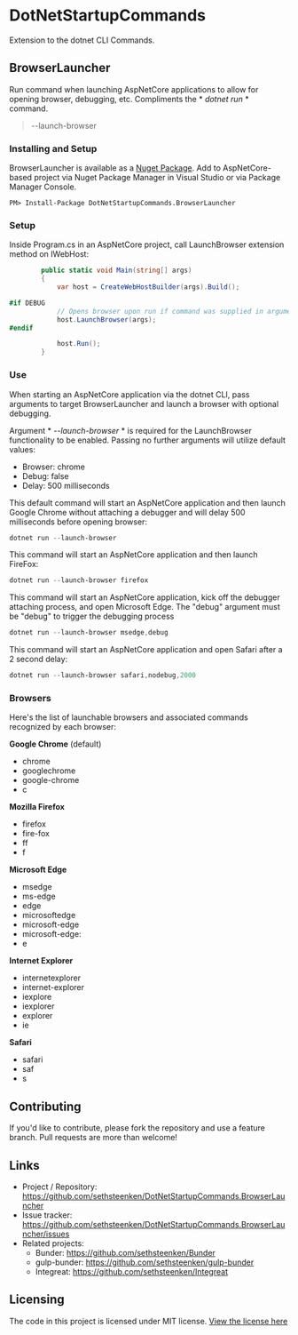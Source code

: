 # DotNetStartupCommands
Extension to the dotnet CLI Commands.

## BrowserLauncher
Run command when launching AspNetCore applications to allow for opening browser, debugging, etc. Compliments the * *dotnet run* * command.
> --launch-browser

### Installing and Setup
BrowserLauncher is available as a [Nuget Package](https://www.nuget.org/packages/DotNetStartupCommands.BrowserLauncher). Add to AspNetCore-based project via Nuget Package Manager in Visual Studio or via Package Manager Console.

```shell
PM> Install-Package DotNetStartupCommands.BrowserLauncher
```

### Setup
Inside Program.cs in an AspNetCore project, call LaunchBrowser extension method on IWebHost:

```csharp
        public static void Main(string[] args)
        {
            var host = CreateWebHostBuilder(args).Build();

#if DEBUG
            // Opens browser upon run if command was supplied in arguments.
            host.LaunchBrowser(args);
#endif

            host.Run();
        }
```

### Use
When starting an AspNetCore application via the dotnet CLI, pass arguments to target BrowserLauncher and launch a browser with optional debugging.

Argument * *--launch-browser* * is required for the LaunchBrowser functionality to be enabled. Passing no further arguments will utilize default values:

 - Browser: chrome
 - Debug: false
 - Delay: 500 milliseconds

This default command will start an AspNetCore application and then launch Google Chrome without attaching a debugger and will delay 500 milliseconds before opening browser:
```powershell
dotnet run --launch-browser
```

This command will start an AspNetCore application and then launch FireFox:
```powershell
dotnet run --launch-browser firefox
```

This command will start an AspNetCore application, kick off the debugger attaching process, and open Microsoft Edge. The "debug" argument must be "debug" to trigger the debugging process
```powershell
dotnet run --launch-browser msedge,debug
```

This command will start an AspNetCore application and open Safari after a 2 second delay:
```powershell
dotnet run --launch-browser safari,nodebug,2000
```
### Browsers
Here's the list of launchable browsers and associated commands recognized by each browser:

**Google Chrome** (default)
- chrome
- googlechrome
- google-chrome
- c

**Mozilla Firefox**
- firefox
- fire-fox
- ff
- f

**Microsoft Edge**
- msedge
- ms-edge
- edge
- microsoftedge
- microsoft-edge
- microsoft-edge:
- e

**Internet Explorer**
- internetexplorer
- internet-explorer
- iexplore
- iexplorer
- explorer
- ie

**Safari**
- safari
- saf
- s

## Contributing

If you'd like to contribute, please fork the repository and use a feature
branch. Pull requests are more than welcome!

## Links

- Project / Repository: https://github.com/sethsteenken/DotNetStartupCommands.BrowserLauncher
- Issue tracker: https://github.com/sethsteenken/DotNetStartupCommands.BrowserLauncher/issues
- Related projects:
  - Bunder: https://github.com/sethsteenken/Bunder
  - gulp-bunder: https://github.com/sethsteenken/gulp-bunder
  - Integreat: https://github.com/sethsteenken/Integreat

## Licensing

The code in this project is licensed under MIT license. [View the license here](LICENSE.md)

